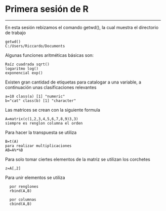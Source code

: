 
# Primera sesión de R
_____________________________________________

En esta sesión rebizamos el comando getwd(), la cual muestra el directorio de trabajo

    getwd()
    C:/Users/Riccardo/Documents

Algunas funciones aritméticas básicas son:

    Raíz cuadrada sqrt()
    logaritmo log()
    exponencial exp()

Existen gran cantidad de etiquetas para catalogar a una variable, a continuación unas clasificaciones relevantes

    a=10 class(a) [1] "numeric"
    b="cat" class(b) [1] "character"

Las matrices se crean con la siguiente formula

    A=matrix(c(1,2,3,4,5,6,7,8,9)3,3)
    siempre es renglon columna el orden
    
Para hacer la transpuesta se utiliza
    
    B=t(A)
    para realizar multiplicaciones
    AB=A%*%B
    
Para solo tomar ciertes elementos de la matriz se utilizan los corchetes

    z=A[,2]
    
Para unir elementos se utiliza
  
      por renglones
      rbind(A,B)

      por columnas
      cbind(A,B)
